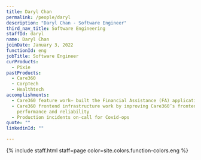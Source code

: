 ```yaml
---
title: Daryl Chan
permalink: /people/daryl
description: "Daryl Chan - Software Engineer"
third_nav_title: Software Engineering
staffId: daryl
name: Daryl Chan
joinDate: January 3, 2022
functionId: eng
jobTitle: Software Engineer
curProducts:
  - Pixie
pastProducts:
  - Care360
  - CorpTech
  - Healthtech
accomplishments:
  - Care360 feature work– built the Financial Assistance (FA) application flow
  - Care360 frontend infrastructure work by improving Care360’s frontend
    performance and reliability
  - Production incidents on-call for Covid-ops
quote: ""
linkedinId: ""

---
```


{% include staff.html staff=page color=site.colors.function-colors.eng %}
